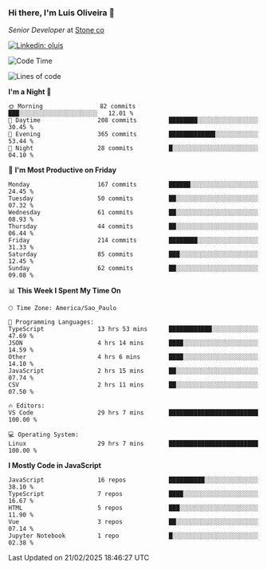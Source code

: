 ### Hi there, I'm Luis Oliveira 👋
*Senior Developer* at [Stone co](https://www.stone.com.br)  

[![Linkedin: oluis](https://img.shields.io/badge/-ooluis-blue?style=flat-square&logo=Linkedin&logoColor=white&link=https://www.linkedin.com/in/ooluis)](https://www.linkedin.com/in/ooluis/)

<!--START_SECTION:waka-->
![Code Time](http://img.shields.io/badge/Code%20Time-4%2C585%20hrs%202%20mins-blue)

![Lines of code](https://img.shields.io/badge/From%20Hello%20World%20I%27ve%20Written-360.4%20thousand%20lines%20of%20code-blue)

**I'm a Night 🦉** 

```text
🌞 Morning                82 commits          ███░░░░░░░░░░░░░░░░░░░░░░   12.01 % 
🌆 Daytime                208 commits         ████████░░░░░░░░░░░░░░░░░   30.45 % 
🌃 Evening                365 commits         █████████████░░░░░░░░░░░░   53.44 % 
🌙 Night                  28 commits          █░░░░░░░░░░░░░░░░░░░░░░░░   04.10 % 
```
📅 **I'm Most Productive on Friday** 

```text
Monday                   167 commits         ██████░░░░░░░░░░░░░░░░░░░   24.45 % 
Tuesday                  50 commits          ██░░░░░░░░░░░░░░░░░░░░░░░   07.32 % 
Wednesday                61 commits          ██░░░░░░░░░░░░░░░░░░░░░░░   08.93 % 
Thursday                 44 commits          ██░░░░░░░░░░░░░░░░░░░░░░░   06.44 % 
Friday                   214 commits         ████████░░░░░░░░░░░░░░░░░   31.33 % 
Saturday                 85 commits          ███░░░░░░░░░░░░░░░░░░░░░░   12.45 % 
Sunday                   62 commits          ██░░░░░░░░░░░░░░░░░░░░░░░   09.08 % 
```


📊 **This Week I Spent My Time On** 

```text
🕑︎ Time Zone: America/Sao_Paulo

💬 Programming Languages: 
TypeScript               13 hrs 53 mins      ████████████░░░░░░░░░░░░░   47.69 % 
JSON                     4 hrs 14 mins       ████░░░░░░░░░░░░░░░░░░░░░   14.59 % 
Other                    4 hrs 6 mins        ████░░░░░░░░░░░░░░░░░░░░░   14.10 % 
JavaScript               2 hrs 15 mins       ██░░░░░░░░░░░░░░░░░░░░░░░   07.74 % 
CSV                      2 hrs 11 mins       ██░░░░░░░░░░░░░░░░░░░░░░░   07.50 % 

🔥 Editors: 
VS Code                  29 hrs 7 mins       █████████████████████████   100.00 % 

💻 Operating System: 
Linux                    29 hrs 7 mins       █████████████████████████   100.00 % 
```

**I Mostly Code in JavaScript** 

```text
JavaScript               16 repos            ██████████░░░░░░░░░░░░░░░   38.10 % 
TypeScript               7 repos             ████░░░░░░░░░░░░░░░░░░░░░   16.67 % 
HTML                     5 repos             ███░░░░░░░░░░░░░░░░░░░░░░   11.90 % 
Vue                      3 repos             ██░░░░░░░░░░░░░░░░░░░░░░░   07.14 % 
Jupyter Notebook         1 repo              █░░░░░░░░░░░░░░░░░░░░░░░░   02.38 % 
```




 Last Updated on 21/02/2025 18:46:27 UTC
<!--END_SECTION:waka-->
